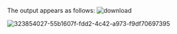 The output appears as follows:
![download](https://github.com/Ajmean/Exploratory-Analysis-Of-Rain-Fall-Data-In-India-For-Agriculture/assets/126086618/a8922eb4-19f6-4c7e-a3db-b5f986afe67e)

![323854027-55b1607f-fdd2-4c42-a973-f9df70697395](https://github.com/Ajmean/Exploratory-Analysis-Of-Rain-Fall-Data-In-India-For-Agriculture/assets/126086618/7363217d-6925-43dc-ad40-63c63fed331c)
